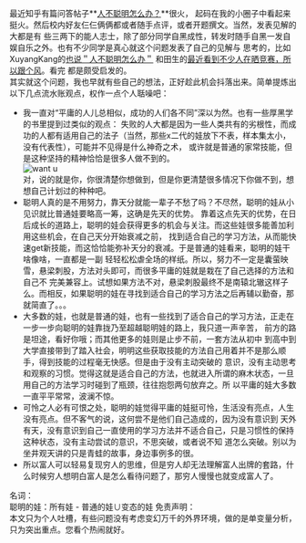 最近知乎有篇问答帖子**[人不聪明怎么办？](http://www.zhihu.com/question/21107274/answer/18452037)**很火，
起码在我的小圈子中看起来挺火。然后校内好友仨仨俩俩都或者随手点评，或者开题撰文。当然，发表见解的大都是有
些三两下的能人志士，除了部分同学自黑成性，转发时随手自黑一发自娱自乐之外。也有不少同学是真心就这个问题发表了自己的见解与
思考的，比如XuyangKang的[也说＂人不聪明怎么办＂](http://blog.renren.com/blog/272119928/917161047?bfrom=01020650100&ref=hotnewsfeed&sfet=602&fin=16&fid=24122570554&ff_id=272119928&platform=0&expose_time=1384354037)
和田生的[最近看到不少人在晒竞赛，所以跟个风](http://blog.renren.com/blog/272119928/917161047?bfrom=01020650100&ref=hotnewsfeed&sfet=602&fin=16&fid=24122570554&ff_id=272119928&platform=0&expose_time=1384354037)。看完
都是颇受启发的。   
其实就这个问题，我也早就有些自己的想法，正好趁此机会抖落出来。简单提炼出以下几点流水账观点，权作一点个人聒噪吧：   
* 我一直对“平庸的人儿总相似，成功的人们各不同”深以为然。也有一些厚黑学的书里提到过类似的观点：
失败的人大都是因为一些人类共有的劣根性，而成功的人都有适用自己的法子（当然，那些x二代的娃放下不表，样本集太小，没有代表性），可能并不见得是什么神奇之术，
或许就是普通的家常技能，但是这种坚持的精神恰恰是很多人做不到的。   
![want u](http://chinese.wsj.com/photo/unclesam0106_E_20090106165336.jpg)   
对，说的就是你，你很清楚你想做到，但是你更清楚很多情况下你做不到，想想自己计划过的种种吧。
* 聪明人真的是不用努力，靠天分就能一辈子不愁了吗？不尽然，聪明的娃从小见识就比普通娃要略高一筹，这确是先天的优势。
靠着这点先天的优势，在日后成长的道路上，聪明的娃会获得更多的机会与关注。而这些娃很多能善加利用这些机会，在自己天分开始衰减之前，
找到适合自己的学习方法，从而能快速get新技能，而这恰恰能弥补天分的衰减。于是普通的娃看来，聪明的娃干啥像啥，一直都是一副
轻轻松松虐全场的样纸。所以，努力不一定是囊萤映雪，悬梁刺股，方法对头即可，而很多平庸的娃就是栽在了自己选择的方法和自己不
完美兼容上。试想如果方法不对，悬梁刺股最终不是南辕北辙这样子么。而相反，如果聪明的娃在寻找到适合自己的学习方法之后再辅以勤奋，那就简直了。。。
* 大多数的娃，也就是普通的娃，也有一些找到了适合自己的学习方法，正走在一步一步向聪明的娃靠拢乃至超越聪明娃的路上，我只道一声辛苦，
前方的路是坦途，看好你哦；而其他更多的娃则是止步不前，一套方法从初中
到高中到大学直接带到了踏入社会，明明这些获取技能的方法自己用着并不是那么顺手，得到技能的过程毫无快感。但是由于没有主动突破的
意识，没有主动思考和观察的习惯。觉得这就是适合自己的方法，也就进入所谓的麻木状态，一旦用自己的方法学习时碰到了瓶颈，往往抱怨两句放弃之。所
以平庸的娃大多数一直平平常常，波澜不惊。
* 可怜之人必有可恨之处，聪明的娃觉得平庸的娃挺可怜，生活没有亮点，人生没有亮点。但不客气的说，这何尝不是他们自己造成的，因为没有意识到
天外有天，没有意识到自己一直使用的学习方法并不适合自己，只是习惯性的保持这种状态，没有主动尝试的意识，不思突破，或者说不知
道怎么突破。别以为坐井观天讲的只是青蛙的故事，身边事例多的很。
* 所以富人可以轻易复现穷人的思维，但是穷人却无法理解富人出牌的套路，什么时候穷人想明白富人是怎么看待问题了，那穷人慢慢也就变成富人了。

名词：   
聪明的娃：所有娃 - 普通的娃∪变态的娃
免责声明：   
本文只为个人吐槽，有些问题没有考虑变幻万千的外界环境，做的是单变量分析，只为突出重点。您看个热闹就好。
